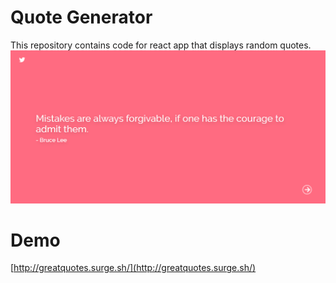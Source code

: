 # Quote Generator

This repository contains code for react app that displays random quotes.
![Screenshot](screenshot.png)

# Demo

[http://greatquotes.surge.sh/](http://greatquotes.surge.sh/)

